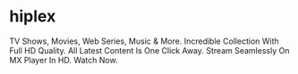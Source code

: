 # hiplex
TV Shows, Movies, Web Series, Music &amp; More. Incredible Collection With Full HD Quality. All Latest Content Is One Click Away. Stream Seamlessly On MX Player In HD. Watch Now.
